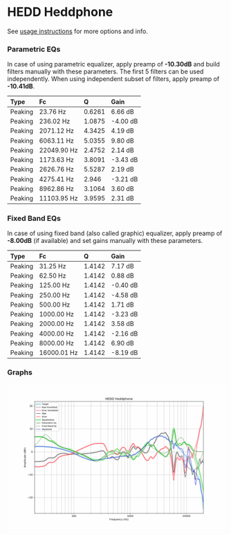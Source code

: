 # HEDD Heddphone
See [usage instructions](https://github.com/jaakkopasanen/AutoEq#usage) for more options and info.

### Parametric EQs
In case of using parametric equalizer, apply preamp of **-10.30dB** and build filters manually
with these parameters. The first 5 filters can be used independently.
When using independent subset of filters, apply preamp of **-10.41dB**.

| Type    | Fc          |      Q | Gain     |
|:--------|:------------|:-------|:---------|
| Peaking | 23.76 Hz    | 0.6261 | 6.66 dB  |
| Peaking | 236.02 Hz   | 1.0875 | -4.00 dB |
| Peaking | 2071.12 Hz  | 4.3425 | 4.19 dB  |
| Peaking | 6063.11 Hz  | 5.0355 | 9.80 dB  |
| Peaking | 22049.90 Hz | 2.4752 | 2.14 dB  |
| Peaking | 1173.63 Hz  | 3.8091 | -3.43 dB |
| Peaking | 2626.76 Hz  | 5.5287 | 2.19 dB  |
| Peaking | 4275.41 Hz  | 2.946  | -3.21 dB |
| Peaking | 8962.86 Hz  | 3.1064 | 3.60 dB  |
| Peaking | 11103.95 Hz | 3.9595 | 2.31 dB  |

### Fixed Band EQs
In case of using fixed band (also called graphic) equalizer, apply preamp of **-8.00dB**
(if available) and set gains manually with these parameters.

| Type    | Fc          |      Q | Gain     |
|:--------|:------------|:-------|:---------|
| Peaking | 31.25 Hz    | 1.4142 | 7.17 dB  |
| Peaking | 62.50 Hz    | 1.4142 | 0.88 dB  |
| Peaking | 125.00 Hz   | 1.4142 | -0.40 dB |
| Peaking | 250.00 Hz   | 1.4142 | -4.58 dB |
| Peaking | 500.00 Hz   | 1.4142 | 1.71 dB  |
| Peaking | 1000.00 Hz  | 1.4142 | -3.23 dB |
| Peaking | 2000.00 Hz  | 1.4142 | 3.58 dB  |
| Peaking | 4000.00 Hz  | 1.4142 | -2.16 dB |
| Peaking | 8000.00 Hz  | 1.4142 | 6.90 dB  |
| Peaking | 16000.01 Hz | 1.4142 | -8.19 dB |

### Graphs
![](./HEDD%20Heddphone.png)